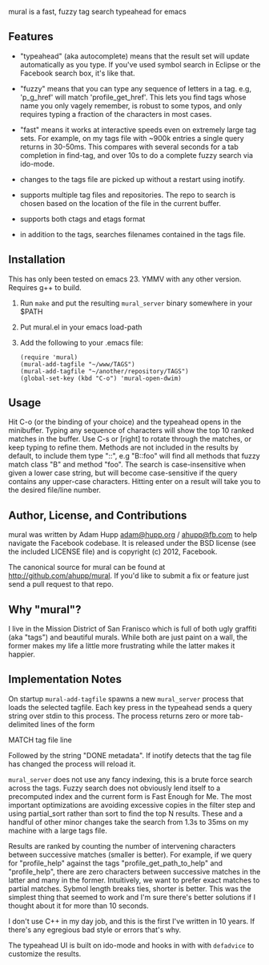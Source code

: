mural is a fast, fuzzy tag search typeahead for emacs

## Features

* "typeahead" (aka autocomplete) means that the result set will update
  automatically as you type.  If you've used symbol search in Eclipse
  or the Facebook search box, it's like that.

* "fuzzy" means that you can type any sequence of letters in a tag.
  e.g, 'p_g_href' will match 'profile_get_href'.  This lets you find
  tags whose name you only vagely remember, is robust to some typos,
  and only requires typing a fraction of the characters in most cases.

* "fast" means it works at interactive speeds even on extremely large
  tag sets.  For example, on my tags file with ~900k entries a single
  query returns in 30-50ms.  This compares with several seconds for a
  tab completion in find-tag, and over 10s to do a complete fuzzy
  search via ido-mode.

* changes to the tags file are picked up without a restart using
  inotify.

* supports multiple tag files and repositories.  The repo to search is
  chosen based on the location of the file in the current buffer.

* supports both ctags and etags format

* in addition to the tags, searches filenames contained in the tags
  file.

## Installation

This has only been tested on emacs 23.  YMMV with any other version.
Requires g++ to build.

1. Run `make` and put the resulting `mural_server` binary somewhere in your $PATH
2. Put mural.el in your emacs load-path
3. Add the following to your .emacs file:

       (require 'mural)
       (mural-add-tagfile "~/www/TAGS")
       (mural-add-tagfile "~/another/repository/TAGS")
       (global-set-key (kbd "C-o") 'mural-open-dwim)

## Usage

Hit C-o (or the binding of your choice) and the typeahead opens in the
minibuffer.  Typing any sequence of characters will show the top 10
ranked matches in the buffer. Use C-s or [right] to rotate through the
matches, or keep typing to refine them.  Methods are not included in
the results by default, to include them type "::", e.g "B::foo" will
find all methods that fuzzy match class "B" and method "foo".  The
search is case-insensitive when given a lower case string, but will
become case-sensitive if the query contains any upper-case characters.
Hitting enter on a result will take you to the desired file/line
number.

## Author, License, and Contributions

mural was written by Adam Hupp <adam@hupp.org> / <ahupp@fb.com> to
help navigate the Facebook codebase.  It is released under the BSD
license (see the included LICENSE file) and is copyright (c) 2012,
Facebook.

The canonical source for mural can be found at
http://github.com/ahupp/mural.  If you'd like to submit a fix or
feature just send a pull request to that repo.

## Why "mural"?

I live in the Mission District of San Franisco which is full of both
ugly graffiti (aka "tags") and beautiful murals.  While both are just
paint on a wall, the former makes my life a little more frustrating
while the latter makes it happier.

## Implementation Notes

On startup `mural-add-tagfile` spawns a new `mural_server` process
that loads the selected tagfile.  Each key press in the typeahead
sends a query string over stdin to this process.  The process returns
zero or more tab-delimited lines of the form

   MATCH tag file line

Followed by the string "DONE metadata".  If inotify detects that the
tag file has changed the process will reload it.

`mural_server` does not use any fancy indexing, this is a brute force
search across the tags.  Fuzzy search does not obviously lend itself
to a precomputed index and the current form is Fast Enough for Me.
The most important optimizations are avoiding excessive copies in the
filter step and using partial_sort rather than sort to find the top N
results.  These and a handful of other minor changes take the search
from 1.3s to 35ms on my machine with a large tags file.

Results are ranked by counting the number of intervening characters
between successive matches (smaller is better).  For example, if we
query for "profile_help" against the tags "profile_get_path_to_help"
and "profile_help", there are zero characters between successive
matches in the latter and many in the former.  Intuitively, we want to
prefer exact matches to partial matches.  Sybmol length breaks ties,
shorter is better.  This was the simplest thing that seemed to work
and I'm sure there's better solutions if I thought about it for more
than 10 seconds.

I don't use C++ in my day job, and this is the first I've written in
10 years.  If there's any egregious bad style or errors that's why.

The typeahead UI is built on ido-mode and hooks in with with
`defadvice` to customize the results.

